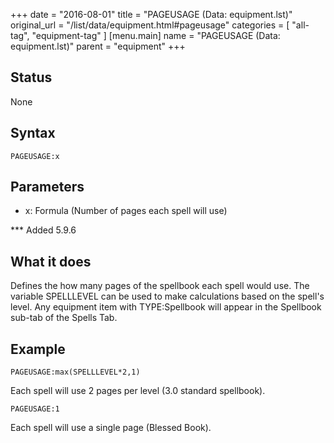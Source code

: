 +++
date = "2016-08-01"
title = "PAGEUSAGE (Data: equipment.lst)"
original_url = "/list/data/equipment.html#pageusage"
categories = [ "all-tag", "equipment-tag" ]
[menu.main]
    name = "PAGEUSAGE (Data: equipment.lst)"
    parent = "equipment"
+++

## Status

None

## Syntax

`PAGEUSAGE:x`

## Parameters

-   x: Formula (Number of pages each spell will use)



<span id="pageusage"></span> \*\*\* Added 5.9.6

What it does
------------

Defines the how many pages of the spellbook each spell would use. The
variable SPELLLEVEL can be used to make calculations based on the
spell's level. Any equipment item with TYPE:Spellbook will appear in the
Spellbook sub-tab of the Spells Tab.

Example
-------

`PAGEUSAGE:max(SPELLLEVEL*2,1)`

Each spell will use 2 pages per level (3.0 standard spellbook).

`PAGEUSAGE:1`

Each spell will use a single page (Blessed Book).

